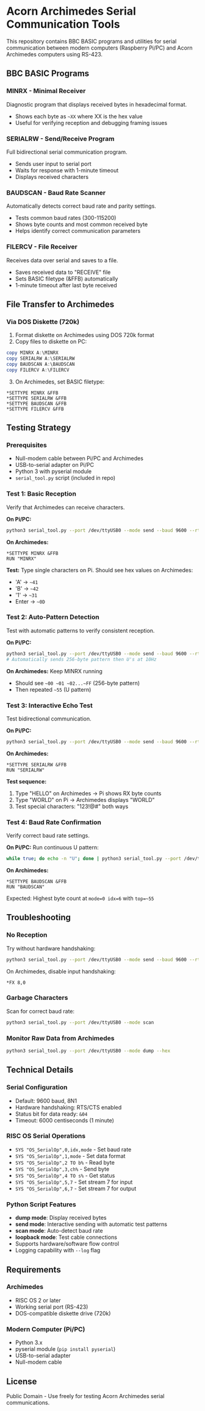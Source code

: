 # Acorn Archimedes Serial Communication Tools

This repository contains BBC BASIC programs and utilities for serial communication between modern computers (Raspberry Pi/PC) and Acorn Archimedes computers using RS-423.

## BBC BASIC Programs

### MINRX - Minimal Receiver
Diagnostic program that displays received bytes in hexadecimal format.
- Shows each byte as `~XX` where XX is the hex value
- Useful for verifying reception and debugging framing issues

### SERIALRW - Send/Receive Program  
Full bidirectional serial communication program.
- Sends user input to serial port
- Waits for response with 1-minute timeout
- Displays received characters

### BAUDSCAN - Baud Rate Scanner
Automatically detects correct baud rate and parity settings.
- Tests common baud rates (300-115200)
- Shows byte counts and most common received byte
- Helps identify correct communication parameters

### FILERCV - File Receiver
Receives data over serial and saves to a file.
- Saves received data to "RECEIVE" file
- Sets BASIC filetype (&FFB) automatically
- 1-minute timeout after last byte received

## File Transfer to Archimedes

### Via DOS Diskette (720k)

1. Format diskette on Archimedes using DOS 720k format
2. Copy files to diskette on PC:
```powershell
copy MINRX A:\MINRX
copy SERIALRW A:\SERIALRW
copy BAUDSCAN A:\BAUDSCAN
copy FILERCV A:\FILERCV
```
3. On Archimedes, set BASIC filetype:
```
*SETTYPE MINRX &FFB
*SETTYPE SERIALRW &FFB
*SETTYPE BAUDSCAN &FFB
*SETTYPE FILERCV &FFB
```

## Testing Strategy

### Prerequisites
- Null-modem cable between Pi/PC and Archimedes
- USB-to-serial adapter on Pi/PC
- Python 3 with pyserial module
- `serial_tool.py` script (included in repo)

### Test 1: Basic Reception
Verify that Archimedes can receive characters.

**On Pi/PC:**
```bash
python3 serial_tool.py --port /dev/ttyUSB0 --mode send --baud 9600 --rtscts 1 --dsrdtr 1 --crlf cr
```

**On Archimedes:**
```
*SETTYPE MINRX &FFB
RUN "MINRX"
```

**Test:** Type single characters on Pi. Should see hex values on Archimedes:
- 'A' → `~41`
- 'B' → `~42`  
- '1' → `~31`
- Enter → `~0D`

### Test 2: Auto-Pattern Detection
Test with automatic patterns to verify consistent reception.

**On Pi/PC:** 
```bash
python3 serial_tool.py --port /dev/ttyUSB0 --mode send --baud 9600 --rtscts 1 --dsrdtr 1
# Automatically sends 256-byte pattern then U's at 10Hz
```

**On Archimedes:** Keep MINRX running
- Should see `~00 ~01 ~02...~FF` (256-byte pattern)
- Then repeated `~55` (U pattern)

### Test 3: Interactive Echo Test
Test bidirectional communication.

**On Pi/PC:**
```bash
python3 serial_tool.py --port /dev/ttyUSB0 --mode send --baud 9600 --rtscts 1 --dsrdtr 1 --crlf cr
```

**On Archimedes:**
```
*SETTYPE SERIALRW &FFB
RUN "SERIALRW"
```

**Test sequence:**
1. Type "HELLO" on Archimedes → Pi shows RX byte counts
2. Type "WORLD" on Pi → Archimedes displays "WORLD"
3. Test special characters: "123!@#" both ways

### Test 4: Baud Rate Confirmation
Verify correct baud rate settings.

**On Pi/PC:** Run continuous U pattern:
```bash
while true; do echo -n "U"; done | python3 serial_tool.py --port /dev/ttyUSB0 --mode send --baud 9600 --rtscts 1 --dsrdtr 1
```

**On Archimedes:**
```
*SETTYPE BAUDSCAN &FFB
RUN "BAUDSCAN"
```

Expected: Highest byte count at `mode=0 idx=6` with `top=~55`

## Troubleshooting

### No Reception
Try without hardware handshaking:
```bash
python3 serial_tool.py --port /dev/ttyUSB0 --mode send --baud 9600 --rtscts 0 --dsrdtr 0
```

On Archimedes, disable input handshaking:
```
*FX 8,0
```

### Garbage Characters
Scan for correct baud rate:
```bash
python3 serial_tool.py --port /dev/ttyUSB0 --mode scan
```

### Monitor Raw Data from Archimedes
```bash
python3 serial_tool.py --port /dev/ttyUSB0 --mode dump --hex
```

## Technical Details

### Serial Configuration
- Default: 9600 baud, 8N1
- Hardware handshaking: RTS/CTS enabled
- Status bit for data ready: `&04`
- Timeout: 6000 centiseconds (1 minute)

### RISC OS Serial Operations
- `SYS "OS_SerialOp",0,idx,mode` - Set baud rate
- `SYS "OS_SerialOp",1,mode` - Set data format
- `SYS "OS_SerialOp",2 TO b%` - Read byte
- `SYS "OS_SerialOp",3,ch%` - Send byte
- `SYS "OS_SerialOp",4 TO s%` - Get status
- `SYS "OS_SerialOp",5,7` - Set stream 7 for input
- `SYS "OS_SerialOp",6,7` - Set stream 7 for output

### Python Script Features
- **dump mode**: Display received bytes
- **send mode**: Interactive sending with automatic test patterns
- **scan mode**: Auto-detect baud rate
- **loopback mode**: Test cable connections
- Supports hardware/software flow control
- Logging capability with `--log` flag

## Requirements

### Archimedes
- RISC OS 2 or later
- Working serial port (RS-423)
- DOS-compatible diskette drive (720k)

### Modern Computer (Pi/PC)
- Python 3.x
- pyserial module (`pip install pyserial`)
- USB-to-serial adapter
- Null-modem cable

## License
Public Domain - Use freely for testing Acorn Archimedes serial communications.
